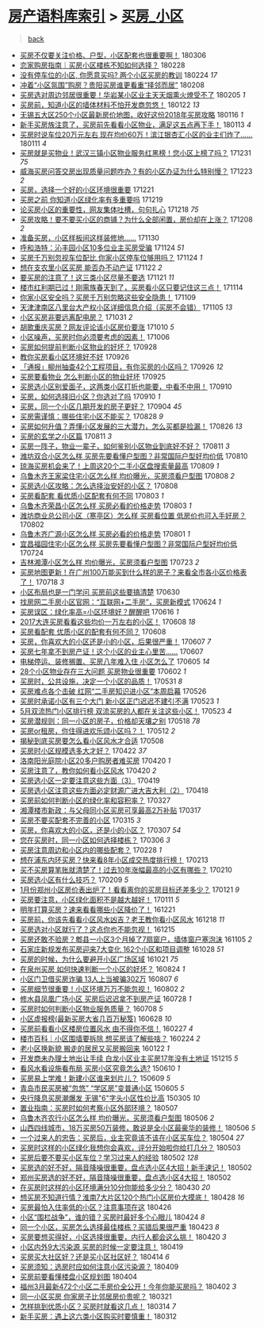 [房产语料库索引](../../README.md)  > [买房_小区](买房_小区.md)
====
> [back](../README.md)

- [买房不仅要关注价格、户型，小区配套也很重要啊！](http://jkwz.applinzi.com/ittc/7077358955078878218.html#%E4%B9%B0%E6%88%BF%E4%B8%8D%E4%BB%85%E8%A6%81%E5%85%B3%E6%B3%A8%E4%BB%B7%E6%A0%BC%E3%80%81%E6%88%B7%E5%9E%8B%EF%BC%8C%E5%B0%8F%E5%8C%BA%E9%85%8D%E5%A5%97%E4%B9%9F%E5%BE%88%E9%87%8D%E8%A6%81%E5%95%8A%EF%BC%81) 180306  
- [恋家购房指南｜买房小区楼栋不知如何选择？](http://jkwz.applinzi.com/ittc/7075187347211944966.html#%E6%81%8B%E5%AE%B6%E8%B4%AD%E6%88%BF%E6%8C%87%E5%8D%97%EF%BD%9C%E4%B9%B0%E6%88%BF%E5%B0%8F%E5%8C%BA%E6%A5%BC%E6%A0%8B%E4%B8%8D%E7%9F%A5%E5%A6%82%E4%BD%95%E9%80%89%E6%8B%A9%EF%BC%9F) 180228  
- [没有停车位的小区, 你愿意买吗? 两个小区买房的教训](http://jkwz.applinzi.com/ittc/7073230754471740432.html#%E6%B2%A1%E6%9C%89%E5%81%9C%E8%BD%A6%E4%BD%8D%E7%9A%84%E5%B0%8F%E5%8C%BA%2C+%E4%BD%A0%E6%84%BF%E6%84%8F%E4%B9%B0%E5%90%97%3F+%E4%B8%A4%E4%B8%AA%E5%B0%8F%E5%8C%BA%E4%B9%B0%E6%88%BF%E7%9A%84%E6%95%99%E8%AE%AD) 180224 *17* 
- [冲着“小区氛围”购房？贵阳买房谁更看重“择邻而居”](http://jkwz.applinzi.com/ittc/7067797915764786192.html#%E5%86%B2%E7%9D%80%E2%80%9C%E5%B0%8F%E5%8C%BA%E6%B0%9B%E5%9B%B4%E2%80%9D%E8%B4%AD%E6%88%BF%EF%BC%9F%E8%B4%B5%E9%98%B3%E4%B9%B0%E6%88%BF%E8%B0%81%E6%9B%B4%E7%9C%8B%E9%87%8D%E2%80%9C%E6%8B%A9%E9%82%BB%E8%80%8C%E5%B1%85%E2%80%9D) 180208  
- [买房选对周边邻居很重要！华岩某小区业主天天烟熏火燎受不了](http://jkwz.applinzi.com/ittc/7066532900420191239.html#%E4%B9%B0%E6%88%BF%E9%80%89%E5%AF%B9%E5%91%A8%E8%BE%B9%E9%82%BB%E5%B1%85%E5%BE%88%E9%87%8D%E8%A6%81%EF%BC%81%E5%8D%8E%E5%B2%A9%E6%9F%90%E5%B0%8F%E5%8C%BA%E4%B8%9A%E4%B8%BB%E5%A4%A9%E5%A4%A9%E7%83%9F%E7%86%8F%E7%81%AB%E7%87%8E%E5%8F%97%E4%B8%8D%E4%BA%86) 180205 *1* 
- [买房前，知道小区的墙体材料不怕开发商忽悠！](http://jkwz.applinzi.com/ittc/7061360609222722577.html#%E4%B9%B0%E6%88%BF%E5%89%8D%EF%BC%8C%E7%9F%A5%E9%81%93%E5%B0%8F%E5%8C%BA%E7%9A%84%E5%A2%99%E4%BD%93%E6%9D%90%E6%96%99%E4%B8%8D%E6%80%95%E5%BC%80%E5%8F%91%E5%95%86%E5%BF%BD%E6%82%A0%EF%BC%81) 180122 *13* 
- [无锡五大区250个小区最新房价地图，收好这份2018年买房攻略](http://jkwz.applinzi.com/ittc/7058981445496734730.html#%E6%97%A0%E9%94%A1%E4%BA%94%E5%A4%A7%E5%8C%BA250%E4%B8%AA%E5%B0%8F%E5%8C%BA%E6%9C%80%E6%96%B0%E6%88%BF%E4%BB%B7%E5%9C%B0%E5%9B%BE%EF%BC%8C%E6%94%B6%E5%A5%BD%E8%BF%99%E4%BB%BD2018%E5%B9%B4%E4%B9%B0%E6%88%BF%E6%94%BB%E7%95%A5) 180116 *1* 
- [新手买房族注意了，买房前先看看小区物业，满足这五点再下手！](http://jkwz.applinzi.com/ittc/7058180044390663178.html#%E6%96%B0%E6%89%8B%E4%B9%B0%E6%88%BF%E6%97%8F%E6%B3%A8%E6%84%8F%E4%BA%86%EF%BC%8C%E4%B9%B0%E6%88%BF%E5%89%8D%E5%85%88%E7%9C%8B%E7%9C%8B%E5%B0%8F%E5%8C%BA%E7%89%A9%E4%B8%9A%EF%BC%8C%E6%BB%A1%E8%B6%B3%E8%BF%99%E4%BA%94%E7%82%B9%E5%86%8D%E4%B8%8B%E6%89%8B%EF%BC%81) 180113 *4* 
- [买房时说车位20万元左右 现在均价60万！滨江银杏汇小区的业主们炸了……](http://jkwz.applinzi.com/ittc/7057324001922122768.html#%E4%B9%B0%E6%88%BF%E6%97%B6%E8%AF%B4%E8%BD%A6%E4%BD%8D20%E4%B8%87%E5%85%83%E5%B7%A6%E5%8F%B3+%E7%8E%B0%E5%9C%A8%E5%9D%87%E4%BB%B760%E4%B8%87%EF%BC%81%E6%BB%A8%E6%B1%9F%E9%93%B6%E6%9D%8F%E6%B1%87%E5%B0%8F%E5%8C%BA%E7%9A%84%E4%B8%9A%E4%B8%BB%E4%BB%AC%E7%82%B8%E4%BA%86%E2%80%A6%E2%80%A6) 180111 *4* 
- [买房就是买物业！武汉三镇小区物业服务红黑榜！您小区上榜了吗？](http://jkwz.applinzi.com/ittc/7053263380096222215.html#%E4%B9%B0%E6%88%BF%E5%B0%B1%E6%98%AF%E4%B9%B0%E7%89%A9%E4%B8%9A%EF%BC%81%E6%AD%A6%E6%B1%89%E4%B8%89%E9%95%87%E5%B0%8F%E5%8C%BA%E7%89%A9%E4%B8%9A%E6%9C%8D%E5%8A%A1%E7%BA%A2%E9%BB%91%E6%A6%9C%EF%BC%81%E6%82%A8%E5%B0%8F%E5%8C%BA%E4%B8%8A%E6%A6%9C%E4%BA%86%E5%90%97%EF%BC%9F) 171231 *75* 
- [威海买房问答交房出现质量问题咋办？有的小区办证为什么特别慢？](http://jkwz.applinzi.com/ittc/7050228049491002384.html#%E5%A8%81%E6%B5%B7%E4%B9%B0%E6%88%BF%E9%97%AE%E7%AD%94%E4%BA%A4%E6%88%BF%E5%87%BA%E7%8E%B0%E8%B4%A8%E9%87%8F%E9%97%AE%E9%A2%98%E5%92%8B%E5%8A%9E%EF%BC%9F%E6%9C%89%E7%9A%84%E5%B0%8F%E5%8C%BA%E5%8A%9E%E8%AF%81%E4%B8%BA%E4%BB%80%E4%B9%88%E7%89%B9%E5%88%AB%E6%85%A2%EF%BC%9F) 171223 *2* 
- [买房，选择一个好的小区环境很重要](http://jkwz.applinzi.com/ittc/7049674704565044240.html#%E4%B9%B0%E6%88%BF%EF%BC%8C%E9%80%89%E6%8B%A9%E4%B8%80%E4%B8%AA%E5%A5%BD%E7%9A%84%E5%B0%8F%E5%8C%BA%E7%8E%AF%E5%A2%83%E5%BE%88%E9%87%8D%E8%A6%81) 171221  
- [买房之前 你知道小区绿化率有多重要吗](http://jkwz.applinzi.com/ittc/7048715988818723856.html#%E4%B9%B0%E6%88%BF%E4%B9%8B%E5%89%8D+%E4%BD%A0%E7%9F%A5%E9%81%93%E5%B0%8F%E5%8C%BA%E7%BB%BF%E5%8C%96%E7%8E%87%E6%9C%89%E5%A4%9A%E9%87%8D%E8%A6%81%E5%90%97) 171219  
- [论买房小区的重要性，网友集体吐槽，句句扎心](http://jkwz.applinzi.com/ittc/7048370813923755024.html#%E8%AE%BA%E4%B9%B0%E6%88%BF%E5%B0%8F%E5%8C%BA%E7%9A%84%E9%87%8D%E8%A6%81%E6%80%A7%EF%BC%8C%E7%BD%91%E5%8F%8B%E9%9B%86%E4%BD%93%E5%90%90%E6%A7%BD%EF%BC%8C%E5%8F%A5%E5%8F%A5%E6%89%8E%E5%BF%83) 171218 *75* 
- [买房攻略！要不要买小区的商铺？为什么全部闲置，房价却在上涨？](http://jkwz.applinzi.com/ittc/7044665519301461009.html#%E4%B9%B0%E6%88%BF%E6%94%BB%E7%95%A5%EF%BC%81%E8%A6%81%E4%B8%8D%E8%A6%81%E4%B9%B0%E5%B0%8F%E5%8C%BA%E7%9A%84%E5%95%86%E9%93%BA%EF%BC%9F%E4%B8%BA%E4%BB%80%E4%B9%88%E5%85%A8%E9%83%A8%E9%97%B2%E7%BD%AE%EF%BC%8C%E6%88%BF%E4%BB%B7%E5%8D%B4%E5%9C%A8%E4%B8%8A%E6%B6%A8%EF%BC%9F) 171208 *2* 
- [准备买房，小区样板间这样装修地……](http://jkwz.applinzi.com/ittc/7041656450173109264.html#%E5%87%86%E5%A4%87%E4%B9%B0%E6%88%BF%EF%BC%8C%E5%B0%8F%E5%8C%BA%E6%A0%B7%E6%9D%BF%E9%97%B4%E8%BF%99%E6%A0%B7%E8%A3%85%E4%BF%AE%E5%9C%B0%E2%80%A6%E2%80%A6) 171130  
- [呼和浩特：沁丰园小区10多位业主买房受骗](http://jkwz.applinzi.com/ittc/7039448221951198225.html#%E5%91%BC%E5%92%8C%E6%B5%A9%E7%89%B9%EF%BC%9A%E6%B2%81%E4%B8%B0%E5%9B%AD%E5%B0%8F%E5%8C%BA10%E5%A4%9A%E4%BD%8D%E4%B8%9A%E4%B8%BB%E4%B9%B0%E6%88%BF%E5%8F%97%E9%AA%97) 171124 *51* 
- [买房千万别忽视车位配比 你家小区停车位够用吗？](http://jkwz.applinzi.com/ittc/7039432881858937872.html#%E4%B9%B0%E6%88%BF%E5%8D%83%E4%B8%87%E5%88%AB%E5%BF%BD%E8%A7%86%E8%BD%A6%E4%BD%8D%E9%85%8D%E6%AF%94+%E4%BD%A0%E5%AE%B6%E5%B0%8F%E5%8C%BA%E5%81%9C%E8%BD%A6%E4%BD%8D%E5%A4%9F%E7%94%A8%E5%90%97%EF%BC%9F) 171124 *1* 
- [想在支农里小区买房 能否办不动产证](http://jkwz.applinzi.com/ittc/7038694446286242832.html#%E6%83%B3%E5%9C%A8%E6%94%AF%E5%86%9C%E9%87%8C%E5%B0%8F%E5%8C%BA%E4%B9%B0%E6%88%BF+%E8%83%BD%E5%90%A6%E5%8A%9E%E4%B8%8D%E5%8A%A8%E4%BA%A7%E8%AF%81) 171122 *2* 
- [要买房的注意了！这三类小区尽量不要选](http://jkwz.applinzi.com/ittc/7038402941302604817.html#%E8%A6%81%E4%B9%B0%E6%88%BF%E7%9A%84%E6%B3%A8%E6%84%8F%E4%BA%86%EF%BC%81%E8%BF%99%E4%B8%89%E7%B1%BB%E5%B0%8F%E5%8C%BA%E5%B0%BD%E9%87%8F%E4%B8%8D%E8%A6%81%E9%80%89) 171121 *11* 
- [楼市红利期已过！刚需族春天到了，买房看小区只要记住这三点！](http://jkwz.applinzi.com/ittc/7035944628132512785.html#%E6%A5%BC%E5%B8%82%E7%BA%A2%E5%88%A9%E6%9C%9F%E5%B7%B2%E8%BF%87%EF%BC%81%E5%88%9A%E9%9C%80%E6%97%8F%E6%98%A5%E5%A4%A9%E5%88%B0%E4%BA%86%EF%BC%8C%E4%B9%B0%E6%88%BF%E7%9C%8B%E5%B0%8F%E5%8C%BA%E5%8F%AA%E8%A6%81%E8%AE%B0%E4%BD%8F%E8%BF%99%E4%B8%89%E7%82%B9%EF%BC%81) 171114  
- [你家小区安全吗？买房千万别忽略这些安全隐患！](http://jkwz.applinzi.com/ittc/7034013989158257681.html#%E4%BD%A0%E5%AE%B6%E5%B0%8F%E5%8C%BA%E5%AE%89%E5%85%A8%E5%90%97%EF%BC%9F%E4%B9%B0%E6%88%BF%E5%8D%83%E4%B8%87%E5%88%AB%E5%BF%BD%E7%95%A5%E8%BF%99%E4%BA%9B%E5%AE%89%E5%85%A8%E9%9A%90%E6%82%A3%EF%BC%81) 171109  
- [天津津南区八里台大产权小区详细信息介绍（买房不会错）](http://jkwz.applinzi.com/ittc/7032430469377950736.html#%E5%A4%A9%E6%B4%A5%E6%B4%A5%E5%8D%97%E5%8C%BA%E5%85%AB%E9%87%8C%E5%8F%B0%E5%A4%A7%E4%BA%A7%E6%9D%83%E5%B0%8F%E5%8C%BA%E8%AF%A6%E7%BB%86%E4%BF%A1%E6%81%AF%E4%BB%8B%E7%BB%8D%EF%BC%88%E4%B9%B0%E6%88%BF%E4%B8%8D%E4%BC%9A%E9%94%99%EF%BC%89) 171105 *13* 
- [小区买房非要远离配电房？](http://jkwz.applinzi.com/ittc/7030702209392706576.html#%E5%B0%8F%E5%8C%BA%E4%B9%B0%E6%88%BF%E9%9D%9E%E8%A6%81%E8%BF%9C%E7%A6%BB%E9%85%8D%E7%94%B5%E6%88%BF%EF%BC%9F) 171031 *2* 
- [胡歌重庆买房？网友评论该小区房价要涨](http://jkwz.applinzi.com/ittc/7022618076938503185.html#%E8%83%A1%E6%AD%8C%E9%87%8D%E5%BA%86%E4%B9%B0%E6%88%BF%EF%BC%9F%E7%BD%91%E5%8F%8B%E8%AF%84%E8%AE%BA%E8%AF%A5%E5%B0%8F%E5%8C%BA%E6%88%BF%E4%BB%B7%E8%A6%81%E6%B6%A8) 171010 *5* 
- [小区噪声，买房时你必须要考虑的因素！](http://jkwz.applinzi.com/ittc/7021423272724530193.html#%E5%B0%8F%E5%8C%BA%E5%99%AA%E5%A3%B0%EF%BC%8C%E4%B9%B0%E6%88%BF%E6%97%B6%E4%BD%A0%E5%BF%85%E9%A1%BB%E8%A6%81%E8%80%83%E8%99%91%E7%9A%84%E5%9B%A0%E7%B4%A0%EF%BC%81) 171006  
- [买房如何提前判断小区物业的好坏？](http://jkwz.applinzi.com/ittc/7018408144798221328.html#%E4%B9%B0%E6%88%BF%E5%A6%82%E4%BD%95%E6%8F%90%E5%89%8D%E5%88%A4%E6%96%AD%E5%B0%8F%E5%8C%BA%E7%89%A9%E4%B8%9A%E7%9A%84%E5%A5%BD%E5%9D%8F%EF%BC%9F) 170928  
- [教你买房看小区环境好不好](http://jkwz.applinzi.com/ittc/7017682145974420496.html#%E6%95%99%E4%BD%A0%E4%B9%B0%E6%88%BF%E7%9C%8B%E5%B0%8F%E5%8C%BA%E7%8E%AF%E5%A2%83%E5%A5%BD%E4%B8%8D%E5%A5%BD) 170926  
- [「通报」柳州抽查42个工程项目，有你买房的小区吗？](http://jkwz.applinzi.com/ittc/7017657738149233681.html#%E3%80%8C%E9%80%9A%E6%8A%A5%E3%80%8D%E6%9F%B3%E5%B7%9E%E6%8A%BD%E6%9F%A542%E4%B8%AA%E5%B7%A5%E7%A8%8B%E9%A1%B9%E7%9B%AE%EF%BC%8C%E6%9C%89%E4%BD%A0%E4%B9%B0%E6%88%BF%E7%9A%84%E5%B0%8F%E5%8C%BA%E5%90%97%EF%BC%9F) 170926 *12* 
- [买房要看物业 怎么判断小区的物业好坏](http://jkwz.applinzi.com/ittc/7017304296981529616.html#%E4%B9%B0%E6%88%BF%E8%A6%81%E7%9C%8B%E7%89%A9%E4%B8%9A+%E6%80%8E%E4%B9%88%E5%88%A4%E6%96%AD%E5%B0%8F%E5%8C%BA%E7%9A%84%E7%89%A9%E4%B8%9A%E5%A5%BD%E5%9D%8F) 170925  
- [买房选小区别爱面子，这两类小区打折也能要，中看不中用！](http://jkwz.applinzi.com/ittc/7011804653011076113.html#%E4%B9%B0%E6%88%BF%E9%80%89%E5%B0%8F%E5%8C%BA%E5%88%AB%E7%88%B1%E9%9D%A2%E5%AD%90%EF%BC%8C%E8%BF%99%E4%B8%A4%E7%B1%BB%E5%B0%8F%E5%8C%BA%E6%89%93%E6%8A%98%E4%B9%9F%E8%83%BD%E8%A6%81%EF%BC%8C%E4%B8%AD%E7%9C%8B%E4%B8%8D%E4%B8%AD%E7%94%A8%EF%BC%81) 170910  
- [买房，如何选择旧小区？你选对了吗](http://jkwz.applinzi.com/ittc/7011768865066058769.html#%E4%B9%B0%E6%88%BF%EF%BC%8C%E5%A6%82%E4%BD%95%E9%80%89%E6%8B%A9%E6%97%A7%E5%B0%8F%E5%8C%BA%EF%BC%9F%E4%BD%A0%E9%80%89%E5%AF%B9%E4%BA%86%E5%90%97) 170910 *1* 
- [买房，同一个小区几期开发的房子更好？](http://jkwz.applinzi.com/ittc/7009339826070094865.html#%E4%B9%B0%E6%88%BF%EF%BC%8C%E5%90%8C%E4%B8%80%E4%B8%AA%E5%B0%8F%E5%8C%BA%E5%87%A0%E6%9C%9F%E5%BC%80%E5%8F%91%E7%9A%84%E6%88%BF%E5%AD%90%E6%9B%B4%E5%A5%BD%EF%BC%9F) 170904 *45* 
- [买房需谨慎：哪些住宅小区不能买？](http://jkwz.applinzi.com/ittc/7006812542398366736.html#%E4%B9%B0%E6%88%BF%E9%9C%80%E8%B0%A8%E6%85%8E%EF%BC%9A%E5%93%AA%E4%BA%9B%E4%BD%8F%E5%AE%85%E5%B0%8F%E5%8C%BA%E4%B8%8D%E8%83%BD%E4%B9%B0%EF%BC%9F) 170828 *9* 
- [买房如何升值？弄懂小区发展的三大潜力，怎么买都是捡漏！](http://jkwz.applinzi.com/ittc/7006200883480888337.html#%E4%B9%B0%E6%88%BF%E5%A6%82%E4%BD%95%E5%8D%87%E5%80%BC%EF%BC%9F%E5%BC%84%E6%87%82%E5%B0%8F%E5%8C%BA%E5%8F%91%E5%B1%95%E7%9A%84%E4%B8%89%E5%A4%A7%E6%BD%9C%E5%8A%9B%EF%BC%8C%E6%80%8E%E4%B9%88%E4%B9%B0%E9%83%BD%E6%98%AF%E6%8D%A1%E6%BC%8F%EF%BC%81) 170826 *13* 
- [买房的玄学之小区篇](http://jkwz.applinzi.com/ittc/7000599285262189585.html#%E4%B9%B0%E6%88%BF%E7%9A%84%E7%8E%84%E5%AD%A6%E4%B9%8B%E5%B0%8F%E5%8C%BA%E7%AF%87) 170811 *3* 
- [买房一阵子，物业一辈子，如何鉴别小区物业到底好不好？](http://jkwz.applinzi.com/ittc/7000541092003709969.html#%E4%B9%B0%E6%88%BF%E4%B8%80%E9%98%B5%E5%AD%90%EF%BC%8C%E7%89%A9%E4%B8%9A%E4%B8%80%E8%BE%88%E5%AD%90%EF%BC%8C%E5%A6%82%E4%BD%95%E9%89%B4%E5%88%AB%E5%B0%8F%E5%8C%BA%E7%89%A9%E4%B8%9A%E5%88%B0%E5%BA%95%E5%A5%BD%E4%B8%8D%E5%A5%BD%EF%BC%9F) 170811 *3* 
- [潍坊双合小区怎么样 买房先要看懂户型图？非常国际户型好均价低](http://jkwz.applinzi.com/ittc/7000161602870182929.html#%E6%BD%8D%E5%9D%8A%E5%8F%8C%E5%90%88%E5%B0%8F%E5%8C%BA%E6%80%8E%E4%B9%88%E6%A0%B7+%E4%B9%B0%E6%88%BF%E5%85%88%E8%A6%81%E7%9C%8B%E6%87%82%E6%88%B7%E5%9E%8B%E5%9B%BE%EF%BC%9F%E9%9D%9E%E5%B8%B8%E5%9B%BD%E9%99%85%E6%88%B7%E5%9E%8B%E5%A5%BD%E5%9D%87%E4%BB%B7%E4%BD%8E) 170810  
- [琼海买房机会来了！上周这20个二手小区盘搜索量最高](http://jkwz.applinzi.com/ittc/6999807657572303888.html#%E7%90%BC%E6%B5%B7%E4%B9%B0%E6%88%BF%E6%9C%BA%E4%BC%9A%E6%9D%A5%E4%BA%86%EF%BC%81%E4%B8%8A%E5%91%A8%E8%BF%9920%E4%B8%AA%E4%BA%8C%E6%89%8B%E5%B0%8F%E5%8C%BA%E7%9B%98%E6%90%9C%E7%B4%A2%E9%87%8F%E6%9C%80%E9%AB%98) 170809 *1* 
- [乌鲁木齐王家梁住宅小区怎么样 均价曝光，买房须看户型图](http://jkwz.applinzi.com/ittc/6999383183802762257.html#%E4%B9%8C%E9%B2%81%E6%9C%A8%E9%BD%90%E7%8E%8B%E5%AE%B6%E6%A2%81%E4%BD%8F%E5%AE%85%E5%B0%8F%E5%8C%BA%E6%80%8E%E4%B9%88%E6%A0%B7+%E5%9D%87%E4%BB%B7%E6%9B%9D%E5%85%89%EF%BC%8C%E4%B9%B0%E6%88%BF%E9%A1%BB%E7%9C%8B%E6%88%B7%E5%9E%8B%E5%9B%BE) 170808 *2* 
- [买房选小区攻略：怎么选择治安好的小区？](http://jkwz.applinzi.com/ittc/6999371524812047377.html#%E4%B9%B0%E6%88%BF%E9%80%89%E5%B0%8F%E5%8C%BA%E6%94%BB%E7%95%A5%EF%BC%9A%E6%80%8E%E4%B9%88%E9%80%89%E6%8B%A9%E6%B2%BB%E5%AE%89%E5%A5%BD%E7%9A%84%E5%B0%8F%E5%8C%BA%EF%BC%9F) 170808  
- [买房看配套 看优质小区配套有何不同](http://jkwz.applinzi.com/ittc/6997605500114699281.html#%E4%B9%B0%E6%88%BF%E7%9C%8B%E9%85%8D%E5%A5%97+%E7%9C%8B%E4%BC%98%E8%B4%A8%E5%B0%8F%E5%8C%BA%E9%85%8D%E5%A5%97%E6%9C%89%E4%BD%95%E4%B8%8D%E5%90%8C) 170803 *1* 
- [乌鲁木齐荣昌小区怎么样 买房必看的价格走势](http://jkwz.applinzi.com/ittc/6997579247483618320.html#%E4%B9%8C%E9%B2%81%E6%9C%A8%E9%BD%90%E8%8D%A3%E6%98%8C%E5%B0%8F%E5%8C%BA%E6%80%8E%E4%B9%88%E6%A0%B7+%E4%B9%B0%E6%88%BF%E5%BF%85%E7%9C%8B%E7%9A%84%E4%BB%B7%E6%A0%BC%E8%B5%B0%E5%8A%BF) 170803 *1* 
- [潍坊商业总公司小区（寒亭区）怎么样 买房看位置 低房价也可入手好房？](http://jkwz.applinzi.com/ittc/6997130748694627345.html#%E6%BD%8D%E5%9D%8A%E5%95%86%E4%B8%9A%E6%80%BB%E5%85%AC%E5%8F%B8%E5%B0%8F%E5%8C%BA%EF%BC%88%E5%AF%92%E4%BA%AD%E5%8C%BA%EF%BC%89%E6%80%8E%E4%B9%88%E6%A0%B7+%E4%B9%B0%E6%88%BF%E7%9C%8B%E4%BD%8D%E7%BD%AE+%E4%BD%8E%E6%88%BF%E4%BB%B7%E4%B9%9F%E5%8F%AF%E5%85%A5%E6%89%8B%E5%A5%BD%E6%88%BF%EF%BC%9F) 170802  
- [乌鲁木齐广源小区怎么样 买房必看的价格走势](http://jkwz.applinzi.com/ittc/6996767674305348624.html#%E4%B9%8C%E9%B2%81%E6%9C%A8%E9%BD%90%E5%B9%BF%E6%BA%90%E5%B0%8F%E5%8C%BA%E6%80%8E%E4%B9%88%E6%A0%B7+%E4%B9%B0%E6%88%BF%E5%BF%85%E7%9C%8B%E7%9A%84%E4%BB%B7%E6%A0%BC%E8%B5%B0%E5%8A%BF) 170801 *1* 
- [宜昌福园住宅小区怎么样 买房先要看懂户型图？非常国际户型好均价低](http://jkwz.applinzi.com/ittc/6993823482088260624.html#%E5%AE%9C%E6%98%8C%E7%A6%8F%E5%9B%AD%E4%BD%8F%E5%AE%85%E5%B0%8F%E5%8C%BA%E6%80%8E%E4%B9%88%E6%A0%B7+%E4%B9%B0%E6%88%BF%E5%85%88%E8%A6%81%E7%9C%8B%E6%87%82%E6%88%B7%E5%9E%8B%E5%9B%BE%EF%BC%9F%E9%9D%9E%E5%B8%B8%E5%9B%BD%E9%99%85%E6%88%B7%E5%9E%8B%E5%A5%BD%E5%9D%87%E4%BB%B7%E4%BD%8E) 170724  
- [吉林湘潭小区怎么样 均价曝光，买房须看户型图](http://jkwz.applinzi.com/ittc/6993511496985084945.html#%E5%90%89%E6%9E%97%E6%B9%98%E6%BD%AD%E5%B0%8F%E5%8C%BA%E6%80%8E%E4%B9%88%E6%A0%B7+%E5%9D%87%E4%BB%B7%E6%9B%9D%E5%85%89%EF%BC%8C%E4%B9%B0%E6%88%BF%E9%A1%BB%E7%9C%8B%E6%88%B7%E5%9E%8B%E5%9B%BE) 170723 *2* 
- [买房地图更新！在广州100万能买到什么样的房子？来看全市各小区价格表了！](http://jkwz.applinzi.com/ittc/6991570502219727888.html#%E4%B9%B0%E6%88%BF%E5%9C%B0%E5%9B%BE%E6%9B%B4%E6%96%B0%EF%BC%81%E5%9C%A8%E5%B9%BF%E5%B7%9E100%E4%B8%87%E8%83%BD%E4%B9%B0%E5%88%B0%E4%BB%80%E4%B9%88%E6%A0%B7%E7%9A%84%E6%88%BF%E5%AD%90%EF%BC%9F%E6%9D%A5%E7%9C%8B%E5%85%A8%E5%B8%82%E5%90%84%E5%B0%8F%E5%8C%BA%E4%BB%B7%E6%A0%BC%E8%A1%A8%E4%BA%86%EF%BC%81) 170718 *3* 
- [小区布局也是一门学问 买房前这些要搞清楚](http://jkwz.applinzi.com/ittc/6984967780355802116.html#%E5%B0%8F%E5%8C%BA%E5%B8%83%E5%B1%80%E4%B9%9F%E6%98%AF%E4%B8%80%E9%97%A8%E5%AD%A6%E9%97%AE+%E4%B9%B0%E6%88%BF%E5%89%8D%E8%BF%99%E4%BA%9B%E8%A6%81%E6%90%9E%E6%B8%85%E6%A5%9A) 170630  
- [找房网二手房小区官网：“互联网+二手房”，买房新模式](http://jkwz.applinzi.com/ittc/6982799528108229636.html#%E6%89%BE%E6%88%BF%E7%BD%91%E4%BA%8C%E6%89%8B%E6%88%BF%E5%B0%8F%E5%8C%BA%E5%AE%98%E7%BD%91%EF%BC%9A%E2%80%9C%E4%BA%92%E8%81%94%E7%BD%91%2B%E4%BA%8C%E6%89%8B%E6%88%BF%E2%80%9D%EF%BC%8C%E4%B9%B0%E6%88%BF%E6%96%B0%E6%A8%A1%E5%BC%8F) 170624 *1* 
- [买房误区：绿化率高=小区环境好？醒醒吧](http://jkwz.applinzi.com/ittc/6979787189087896580.html#%E4%B9%B0%E6%88%BF%E8%AF%AF%E5%8C%BA%EF%BC%9A%E7%BB%BF%E5%8C%96%E7%8E%87%E9%AB%98%3D%E5%B0%8F%E5%8C%BA%E7%8E%AF%E5%A2%83%E5%A5%BD%EF%BC%9F%E9%86%92%E9%86%92%E5%90%A7) 170616 *1* 
- [2017大连买房看看这些均价一万左右的小区！](http://jkwz.applinzi.com/ittc/6976733509707105284.html#2017%E5%A4%A7%E8%BF%9E%E4%B9%B0%E6%88%BF%E7%9C%8B%E7%9C%8B%E8%BF%99%E4%BA%9B%E5%9D%87%E4%BB%B7%E4%B8%80%E4%B8%87%E5%B7%A6%E5%8F%B3%E7%9A%84%E5%B0%8F%E5%8C%BA%EF%BC%81) 170608 *18* 
- [买房看配套 优质小区的配套有何不同？](http://jkwz.applinzi.com/ittc/6976717175514465285.html#%E4%B9%B0%E6%88%BF%E7%9C%8B%E9%85%8D%E5%A5%97+%E4%BC%98%E8%B4%A8%E5%B0%8F%E5%8C%BA%E7%9A%84%E9%85%8D%E5%A5%97%E6%9C%89%E4%BD%95%E4%B8%8D%E5%90%8C%EF%BC%9F) 170608  
- [买房，你喜欢大的小区还是小的小区，后果很严重！](http://jkwz.applinzi.com/ittc/6976527610438747140.html#%E4%B9%B0%E6%88%BF%EF%BC%8C%E4%BD%A0%E5%96%9C%E6%AC%A2%E5%A4%A7%E7%9A%84%E5%B0%8F%E5%8C%BA%E8%BF%98%E6%98%AF%E5%B0%8F%E7%9A%84%E5%B0%8F%E5%8C%BA%EF%BC%8C%E5%90%8E%E6%9E%9C%E5%BE%88%E4%B8%A5%E9%87%8D%EF%BC%81) 170607 *7* 
- [买房七年拿不到房产证！这个小区的业主心里苦……](http://jkwz.applinzi.com/ittc/6976519206861276164.html#%E4%B9%B0%E6%88%BF%E4%B8%83%E5%B9%B4%E6%8B%BF%E4%B8%8D%E5%88%B0%E6%88%BF%E4%BA%A7%E8%AF%81%EF%BC%81%E8%BF%99%E4%B8%AA%E5%B0%8F%E5%8C%BA%E7%9A%84%E4%B8%9A%E4%B8%BB%E5%BF%83%E9%87%8C%E8%8B%A6%E2%80%A6%E2%80%A6) 170607  
- [电梯停运、装修搁置、买房八年难入住 小区怎么了](http://jkwz.applinzi.com/ittc/6975636578373207044.html#%E7%94%B5%E6%A2%AF%E5%81%9C%E8%BF%90%E3%80%81%E8%A3%85%E4%BF%AE%E6%90%81%E7%BD%AE%E3%80%81%E4%B9%B0%E6%88%BF%E5%85%AB%E5%B9%B4%E9%9A%BE%E5%85%A5%E4%BD%8F+%E5%B0%8F%E5%8C%BA%E6%80%8E%E4%B9%88%E4%BA%86) 170605 *14* 
- [28个小区物业存在三大问题 买房物业很重要](http://jkwz.applinzi.com/ittc/6974630018570257413.html#28%E4%B8%AA%E5%B0%8F%E5%8C%BA%E7%89%A9%E4%B8%9A%E5%AD%98%E5%9C%A8%E4%B8%89%E5%A4%A7%E9%97%AE%E9%A2%98+%E4%B9%B0%E6%88%BF%E7%89%A9%E4%B8%9A%E5%BE%88%E9%87%8D%E8%A6%81) 170602 *1* 
- [买房时，公共设施，决定一个小区的品质！](http://jkwz.applinzi.com/ittc/6973933765108696068.html#%E4%B9%B0%E6%88%BF%E6%97%B6%EF%BC%8C%E5%85%AC%E5%85%B1%E8%AE%BE%E6%96%BD%EF%BC%8C%E5%86%B3%E5%AE%9A%E4%B8%80%E4%B8%AA%E5%B0%8F%E5%8C%BA%E7%9A%84%E5%93%81%E8%B4%A8%EF%BC%81) 170531 *8* 
- [买房难点各个击破 红网“二手房知识进小区”本周启幕](http://jkwz.applinzi.com/ittc/6971969884975006725.html#%E4%B9%B0%E6%88%BF%E9%9A%BE%E7%82%B9%E5%90%84%E4%B8%AA%E5%87%BB%E7%A0%B4+%E7%BA%A2%E7%BD%91%E2%80%9C%E4%BA%8C%E6%89%8B%E6%88%BF%E7%9F%A5%E8%AF%86%E8%BF%9B%E5%B0%8F%E5%8C%BA%E2%80%9D%E6%9C%AC%E5%91%A8%E5%90%AF%E5%B9%95) 170526  
- [买房时承诺小区有三个大门 新小区正门迟迟不建引不满](http://jkwz.applinzi.com/ittc/6970800244995392516.html#%E4%B9%B0%E6%88%BF%E6%97%B6%E6%89%BF%E8%AF%BA%E5%B0%8F%E5%8C%BA%E6%9C%89%E4%B8%89%E4%B8%AA%E5%A4%A7%E9%97%A8+%E6%96%B0%E5%B0%8F%E5%8C%BA%E6%AD%A3%E9%97%A8%E8%BF%9F%E8%BF%9F%E4%B8%8D%E5%BB%BA%E5%BC%95%E4%B8%8D%E6%BB%A1) 170523 *1* 
- [5月双流热门小区排行榜 双流买房的人都在关注这些小区！](http://jkwz.applinzi.com/ittc/6970796029677929476.html#5%E6%9C%88%E5%8F%8C%E6%B5%81%E7%83%AD%E9%97%A8%E5%B0%8F%E5%8C%BA%E6%8E%92%E8%A1%8C%E6%A6%9C+%E5%8F%8C%E6%B5%81%E4%B9%B0%E6%88%BF%E7%9A%84%E4%BA%BA%E9%83%BD%E5%9C%A8%E5%85%B3%E6%B3%A8%E8%BF%99%E4%BA%9B%E5%B0%8F%E5%8C%BA%EF%BC%81) 170523 *4* 
- [买房潜规则：同一小区的房子，价格却天壤之别](http://jkwz.applinzi.com/ittc/6968953385171551236.html#%E4%B9%B0%E6%88%BF%E6%BD%9C%E8%A7%84%E5%88%99%EF%BC%9A%E5%90%8C%E4%B8%80%E5%B0%8F%E5%8C%BA%E7%9A%84%E6%88%BF%E5%AD%90%EF%BC%8C%E4%BB%B7%E6%A0%BC%E5%8D%B4%E5%A4%A9%E5%A3%A4%E4%B9%8B%E5%88%AB) 170518 *78* 
- [买房or租房，你住得进欢乐颂小区吗？！](http://jkwz.applinzi.com/ittc/6966847610047431685.html#%E4%B9%B0%E6%88%BFor%E7%A7%9F%E6%88%BF%EF%BC%8C%E4%BD%A0%E4%BD%8F%E5%BE%97%E8%BF%9B%E6%AC%A2%E4%B9%90%E9%A2%82%E5%B0%8F%E5%8C%BA%E5%90%97%EF%BC%9F%EF%BC%81) 170512 *2* 
- [揭秘到底买房要怎么看小区风水才合适](http://jkwz.applinzi.com/ittc/6965279549456647172.html#%E6%8F%AD%E7%A7%98%E5%88%B0%E5%BA%95%E4%B9%B0%E6%88%BF%E8%A6%81%E6%80%8E%E4%B9%88%E7%9C%8B%E5%B0%8F%E5%8C%BA%E9%A3%8E%E6%B0%B4%E6%89%8D%E5%90%88%E9%80%82) 170508  
- [买房时小区规模选多大才好？](http://jkwz.applinzi.com/ittc/6959466664625177605.html#%E4%B9%B0%E6%88%BF%E6%97%B6%E5%B0%8F%E5%8C%BA%E8%A7%84%E6%A8%A1%E9%80%89%E5%A4%9A%E5%A4%A7%E6%89%8D%E5%A5%BD%EF%BC%9F) 170422 *37* 
- [洛南阳光庭院小区20多户购房者难买房](http://jkwz.applinzi.com/ittc/6958444534680781829.html#%E6%B4%9B%E5%8D%97%E9%98%B3%E5%85%89%E5%BA%AD%E9%99%A2%E5%B0%8F%E5%8C%BA20%E5%A4%9A%E6%88%B7%E8%B4%AD%E6%88%BF%E8%80%85%E9%9A%BE%E4%B9%B0%E6%88%BF) 170420 *1* 
- [买房注意了，教你如何看小区风水](http://jkwz.applinzi.com/ittc/6958394422269051908.html#%E4%B9%B0%E6%88%BF%E6%B3%A8%E6%84%8F%E4%BA%86%EF%BC%8C%E6%95%99%E4%BD%A0%E5%A6%82%E4%BD%95%E7%9C%8B%E5%B0%8F%E5%8C%BA%E9%A3%8E%E6%B0%B4) 170420 *2* 
- [买房选小区一定要注意这些方面（3）](http://jkwz.applinzi.com/ittc/6958299202542109700.html#%E4%B9%B0%E6%88%BF%E9%80%89%E5%B0%8F%E5%8C%BA%E4%B8%80%E5%AE%9A%E8%A6%81%E6%B3%A8%E6%84%8F%E8%BF%99%E4%BA%9B%E6%96%B9%E9%9D%A2%EF%BC%883%EF%BC%89) 170419  
- [买房选小区注意这些方面必定财源广进大吉大利（2）](http://jkwz.applinzi.com/ittc/6957874497121158149.html#%E4%B9%B0%E6%88%BF%E9%80%89%E5%B0%8F%E5%8C%BA%E6%B3%A8%E6%84%8F%E8%BF%99%E4%BA%9B%E6%96%B9%E9%9D%A2%E5%BF%85%E5%AE%9A%E8%B4%A2%E6%BA%90%E5%B9%BF%E8%BF%9B%E5%A4%A7%E5%90%89%E5%A4%A7%E5%88%A9%EF%BC%882%EF%BC%89) 170418  
- [买房前如何判断小区的绿化率和容积率？](http://jkwz.applinzi.com/ittc/6949637240987845636.html#%E4%B9%B0%E6%88%BF%E5%89%8D%E5%A6%82%E4%BD%95%E5%88%A4%E6%96%AD%E5%B0%8F%E5%8C%BA%E7%9A%84%E7%BB%BF%E5%8C%96%E7%8E%87%E5%92%8C%E5%AE%B9%E7%A7%AF%E7%8E%87%EF%BC%9F) 170327  
- [湘潭楼市新政：与父母同小区买房可享最高2万补贴](http://jkwz.applinzi.com/ittc/6945946340776477701.html#%E6%B9%98%E6%BD%AD%E6%A5%BC%E5%B8%82%E6%96%B0%E6%94%BF%EF%BC%9A%E4%B8%8E%E7%88%B6%E6%AF%8D%E5%90%8C%E5%B0%8F%E5%8C%BA%E4%B9%B0%E6%88%BF%E5%8F%AF%E4%BA%AB%E6%9C%80%E9%AB%982%E4%B8%87%E8%A1%A5%E8%B4%B4) 170317  
- [买房不要买配套不完善的小区](http://jkwz.applinzi.com/ittc/6945371682423440389.html#%E4%B9%B0%E6%88%BF%E4%B8%8D%E8%A6%81%E4%B9%B0%E9%85%8D%E5%A5%97%E4%B8%8D%E5%AE%8C%E5%96%84%E7%9A%84%E5%B0%8F%E5%8C%BA) 170315 *3* 
- [买房，你喜欢大的小区，还是小的小区？](http://jkwz.applinzi.com/ittc/6941996121047172100.html#%E4%B9%B0%E6%88%BF%EF%BC%8C%E4%BD%A0%E5%96%9C%E6%AC%A2%E5%A4%A7%E7%9A%84%E5%B0%8F%E5%8C%BA%EF%BC%8C%E8%BF%98%E6%98%AF%E5%B0%8F%E7%9A%84%E5%B0%8F%E5%8C%BA%EF%BC%9F) 170307 *54* 
- [您在买房时，同一小区如何选择楼栋？](http://jkwz.applinzi.com/ittc/6941868620052431876.html#%E6%82%A8%E5%9C%A8%E4%B9%B0%E6%88%BF%E6%97%B6%EF%BC%8C%E5%90%8C%E4%B8%80%E5%B0%8F%E5%8C%BA%E5%A6%82%E4%BD%95%E9%80%89%E6%8B%A9%E6%A5%BC%E6%A0%8B%EF%BC%9F) 170306 *3* 
- [买房注意周边和小区内的哪些配套？](http://jkwz.applinzi.com/ittc/6939698894903706629.html#%E4%B9%B0%E6%88%BF%E6%B3%A8%E6%84%8F%E5%91%A8%E8%BE%B9%E5%92%8C%E5%B0%8F%E5%8C%BA%E5%86%85%E7%9A%84%E5%93%AA%E4%BA%9B%E9%85%8D%E5%A5%97%EF%BC%9F) 170228 *1* 
- [想在浦东内环买房？快来看8年小区成交热度排行榜！](http://jkwz.applinzi.com/ittc/6934185539845751813.html#%E6%83%B3%E5%9C%A8%E6%B5%A6%E4%B8%9C%E5%86%85%E7%8E%AF%E4%B9%B0%E6%88%BF%EF%BC%9F%E5%BF%AB%E6%9D%A5%E7%9C%8B8%E5%B9%B4%E5%B0%8F%E5%8C%BA%E6%88%90%E4%BA%A4%E7%83%AD%E5%BA%A6%E6%8E%92%E8%A1%8C%E6%A6%9C%EF%BC%81) 170213  
- [买不买房算笔账就清楚了！过去10年涨幅最高的小区有哪些？](http://jkwz.applinzi.com/ittc/6933003975510197252.html#%E4%B9%B0%E4%B8%8D%E4%B9%B0%E6%88%BF%E7%AE%97%E7%AC%94%E8%B4%A6%E5%B0%B1%E6%B8%85%E6%A5%9A%E4%BA%86%EF%BC%81%E8%BF%87%E5%8E%BB10%E5%B9%B4%E6%B6%A8%E5%B9%85%E6%9C%80%E9%AB%98%E7%9A%84%E5%B0%8F%E5%8C%BA%E6%9C%89%E5%93%AA%E4%BA%9B%EF%BC%9F) 170210  
- [买房选小区有什么技巧？](http://jkwz.applinzi.com/ittc/6932579519331566597.html#%E4%B9%B0%E6%88%BF%E9%80%89%E5%B0%8F%E5%8C%BA%E6%9C%89%E4%BB%80%E4%B9%88%E6%8A%80%E5%B7%A7%EF%BC%9F) 170209 *5* 
- [1月份郑州小区房价表出炉了！看看离你的买房目标还差多少？](http://jkwz.applinzi.com/ittc/6925524734866621445.html#1%E6%9C%88%E4%BB%BD%E9%83%91%E5%B7%9E%E5%B0%8F%E5%8C%BA%E6%88%BF%E4%BB%B7%E8%A1%A8%E5%87%BA%E7%82%89%E4%BA%86%EF%BC%81%E7%9C%8B%E7%9C%8B%E7%A6%BB%E4%BD%A0%E7%9A%84%E4%B9%B0%E6%88%BF%E7%9B%AE%E6%A0%87%E8%BF%98%E5%B7%AE%E5%A4%9A%E5%B0%91%EF%BC%9F) 170121 *9* 
- [买房要注意，小区绿化面积不是越大越好！](http://jkwz.applinzi.com/ittc/6921901652763476996.html#%E4%B9%B0%E6%88%BF%E8%A6%81%E6%B3%A8%E6%84%8F%EF%BC%8C%E5%B0%8F%E5%8C%BA%E7%BB%BF%E5%8C%96%E9%9D%A2%E7%A7%AF%E4%B8%8D%E6%98%AF%E8%B6%8A%E5%A4%A7%E8%B6%8A%E5%A5%BD%EF%BC%81) 170111 *5* 
- [明年打算买房？速来看看哪些小区降价了！](http://jkwz.applinzi.com/ittc/6914122768227763204.html#%E6%98%8E%E5%B9%B4%E6%89%93%E7%AE%97%E4%B9%B0%E6%88%BF%EF%BC%9F%E9%80%9F%E6%9D%A5%E7%9C%8B%E7%9C%8B%E5%93%AA%E4%BA%9B%E5%B0%8F%E5%8C%BA%E9%99%8D%E4%BB%B7%E4%BA%86%EF%BC%81) 161221  
- [买房前，你该先看看小区风水凶吉？老王教你看小区风水](http://jkwz.applinzi.com/ittc/6912647818178462724.html#%E4%B9%B0%E6%88%BF%E5%89%8D%EF%BC%8C%E4%BD%A0%E8%AF%A5%E5%85%88%E7%9C%8B%E7%9C%8B%E5%B0%8F%E5%8C%BA%E9%A3%8E%E6%B0%B4%E5%87%B6%E5%90%89%EF%BC%9F%E8%80%81%E7%8E%8B%E6%95%99%E4%BD%A0%E7%9C%8B%E5%B0%8F%E5%8C%BA%E9%A3%8E%E6%B0%B4) 161218 *11* 
- [买房选对小区就行了？这点你也不能忽视！](http://jkwz.applinzi.com/ittc/6911808121277514757.html#%E4%B9%B0%E6%88%BF%E9%80%89%E5%AF%B9%E5%B0%8F%E5%8C%BA%E5%B0%B1%E8%A1%8C%E4%BA%86%EF%BC%9F%E8%BF%99%E7%82%B9%E4%BD%A0%E4%B9%9F%E4%B8%8D%E8%83%BD%E5%BF%BD%E8%A7%86%EF%BC%81) 161215  
- [买房还敢不验房？郫县一小区3个月掉了7扇窗户，墙体窗户塞泡沫](http://jkwz.applinzi.com/ittc/6896953014538994692.html#%E4%B9%B0%E6%88%BF%E8%BF%98%E6%95%A2%E4%B8%8D%E9%AA%8C%E6%88%BF%EF%BC%9F%E9%83%AB%E5%8E%BF%E4%B8%80%E5%B0%8F%E5%8C%BA3%E4%B8%AA%E6%9C%88%E6%8E%89%E4%BA%867%E6%89%87%E7%AA%97%E6%88%B7%EF%BC%8C%E5%A2%99%E4%BD%93%E7%AA%97%E6%88%B7%E5%A1%9E%E6%B3%A1%E6%B2%AB) 161105 *2* 
- [石家庄新规发布买房迎来7大变化 162个小区和项目调整](http://jkwz.applinzi.com/ittc/6894040187293664261.html#%E7%9F%B3%E5%AE%B6%E5%BA%84%E6%96%B0%E8%A7%84%E5%8F%91%E5%B8%83%E4%B9%B0%E6%88%BF%E8%BF%8E%E6%9D%A57%E5%A4%A7%E5%8F%98%E5%8C%96+162%E4%B8%AA%E5%B0%8F%E5%8C%BA%E5%92%8C%E9%A1%B9%E7%9B%AE%E8%B0%83%E6%95%B4) 161028 *51* 
- [买房的时候，为什么要避开小区广场区域](http://jkwz.applinzi.com/ittc/6891508044906628101.html#%E4%B9%B0%E6%88%BF%E7%9A%84%E6%97%B6%E5%80%99%EF%BC%8C%E4%B8%BA%E4%BB%80%E4%B9%88%E8%A6%81%E9%81%BF%E5%BC%80%E5%B0%8F%E5%8C%BA%E5%B9%BF%E5%9C%BA%E5%8C%BA%E5%9F%9F) 161021 *75* 
- [在泉州买房 如何快速判断一个小区的好坏？](http://jkwz.applinzi.com/ittc/6869849618619302916.html#%E5%9C%A8%E6%B3%89%E5%B7%9E%E4%B9%B0%E6%88%BF+%E5%A6%82%E4%BD%95%E5%BF%AB%E9%80%9F%E5%88%A4%E6%96%AD%E4%B8%80%E4%B8%AA%E5%B0%8F%E5%8C%BA%E7%9A%84%E5%A5%BD%E5%9D%8F%EF%BC%9F) 160824 *1* 
- [小区门卫借买房诈骗 13人上当被骗302万](http://jkwz.applinzi.com/ittc/6863707192158585860.html#%E5%B0%8F%E5%8C%BA%E9%97%A8%E5%8D%AB%E5%80%9F%E4%B9%B0%E6%88%BF%E8%AF%88%E9%AA%97+13%E4%BA%BA%E4%B8%8A%E5%BD%93%E8%A2%AB%E9%AA%97302%E4%B8%87) 160807 *6* 
- [买房细节很重要！小区环境万万不能忽视！](http://jkwz.applinzi.com/ittc/6861678693222712325.html#%E4%B9%B0%E6%88%BF%E7%BB%86%E8%8A%82%E5%BE%88%E9%87%8D%E8%A6%81%EF%BC%81%E5%B0%8F%E5%8C%BA%E7%8E%AF%E5%A2%83%E4%B8%87%E4%B8%87%E4%B8%8D%E8%83%BD%E5%BF%BD%E8%A7%86%EF%BC%81) 160802 *2* 
- [修水县凤凰广场小区 买房后迟迟拿不到房产证](http://jkwz.applinzi.com/ittc/6859836310713533445.html#%E4%BF%AE%E6%B0%B4%E5%8E%BF%E5%87%A4%E5%87%B0%E5%B9%BF%E5%9C%BA%E5%B0%8F%E5%8C%BA+%E4%B9%B0%E6%88%BF%E5%90%8E%E8%BF%9F%E8%BF%9F%E6%8B%BF%E4%B8%8D%E5%88%B0%E6%88%BF%E4%BA%A7%E8%AF%81) 160728 *1* 
- [买房时如何判断小区物业服务质量？](http://jkwz.applinzi.com/ittc/6851320567243998213.html#%E4%B9%B0%E6%88%BF%E6%97%B6%E5%A6%82%E4%BD%95%E5%88%A4%E6%96%AD%E5%B0%8F%E5%8C%BA%E7%89%A9%E4%B8%9A%E6%9C%8D%E5%8A%A1%E8%B4%A8%E9%87%8F%EF%BC%9F) 160708 *5* 
- [小区虚报榜(最新买房大省几百万秘笈)](http://jkwz.applinzi.com/ittc/6848696294037783556.html#%E5%B0%8F%E5%8C%BA%E8%99%9A%E6%8A%A5%E6%A6%9C%28%E6%9C%80%E6%96%B0%E4%B9%B0%E6%88%BF%E5%A4%A7%E7%9C%81%E5%87%A0%E7%99%BE%E4%B8%87%E7%A7%98%E7%AC%88%29) 160628 *10* 
- [买房前看看小区楼房位置风水 由不得你不信！](http://jkwz.applinzi.com/ittc/6802767594733962244.html#%E4%B9%B0%E6%88%BF%E5%89%8D%E7%9C%8B%E7%9C%8B%E5%B0%8F%E5%8C%BA%E6%A5%BC%E6%88%BF%E4%BD%8D%E7%BD%AE%E9%A3%8E%E6%B0%B4+%E7%94%B1%E4%B8%8D%E5%BE%97%E4%BD%A0%E4%B8%8D%E4%BF%A1%EF%BC%81) 160227 *4* 
- [楼市百科｜小区围墙要拆除 想买房该了解些啥？](http://jkwz.applinzi.com/ittc/6802399114604053508.html#%E6%A5%BC%E5%B8%82%E7%99%BE%E7%A7%91%EF%BD%9C%E5%B0%8F%E5%8C%BA%E5%9B%B4%E5%A2%99%E8%A6%81%E6%8B%86%E9%99%A4+%E6%83%B3%E4%B9%B0%E6%88%BF%E8%AF%A5%E4%BA%86%E8%A7%A3%E4%BA%9B%E5%95%A5%EF%BC%9F) 160224 *2* 
- [老小区换新貌 搬走的居民又买房搬回来](http://jkwz.applinzi.com/ittc/6789955298244690948.html#%E8%80%81%E5%B0%8F%E5%8C%BA%E6%8D%A2%E6%96%B0%E8%B2%8C+%E6%90%AC%E8%B5%B0%E7%9A%84%E5%B1%85%E6%B0%91%E5%8F%88%E4%B9%B0%E6%88%BF%E6%90%AC%E5%9B%9E%E6%9D%A5) 160122 *1* 
- [开发商未办理土地出让手续 白龙小区业主买房17年没有土地证](http://jkwz.applinzi.com/ittc/6775980188685042693.html#%E5%BC%80%E5%8F%91%E5%95%86%E6%9C%AA%E5%8A%9E%E7%90%86%E5%9C%9F%E5%9C%B0%E5%87%BA%E8%AE%A9%E6%89%8B%E7%BB%AD+%E7%99%BD%E9%BE%99%E5%B0%8F%E5%8C%BA%E4%B8%9A%E4%B8%BB%E4%B9%B0%E6%88%BF17%E5%B9%B4%E6%B2%A1%E6%9C%89%E5%9C%9F%E5%9C%B0%E8%AF%81) 151215 *5* 
- [看风水看设施看布局 买房小区究竟怎么选?](http://jkwz.applinzi.com/ittc/547650611418572745.html#%E7%9C%8B%E9%A3%8E%E6%B0%B4%E7%9C%8B%E8%AE%BE%E6%96%BD%E7%9C%8B%E5%B8%83%E5%B1%80+%E4%B9%B0%E6%88%BF%E5%B0%8F%E5%8C%BA%E7%A9%B6%E7%AB%9F%E6%80%8E%E4%B9%88%E9%80%89%3F) 150610 *1* 
- [买房易上学难！新建小区谁来划片儿？](http://jkwz.applinzi.com/ittc/547650611421553277.html#%E4%B9%B0%E6%88%BF%E6%98%93%E4%B8%8A%E5%AD%A6%E9%9A%BE%EF%BC%81%E6%96%B0%E5%BB%BA%E5%B0%8F%E5%8C%BA%E8%B0%81%E6%9D%A5%E5%88%92%E7%89%87%E5%84%BF%EF%BC%9F) 150609 *5* 
- [青岛市民买房被“忽悠” “学区房”变普通小区](http://jkwz.applinzi.com/ittc/547650611418938305.html#%E9%9D%92%E5%B2%9B%E5%B8%82%E6%B0%91%E4%B9%B0%E6%88%BF%E8%A2%AB%E2%80%9C%E5%BF%BD%E6%82%A0%E2%80%9D+%E2%80%9C%E5%AD%A6%E5%8C%BA%E6%88%BF%E2%80%9D%E5%8F%98%E6%99%AE%E9%80%9A%E5%B0%8F%E5%8C%BA) 150605 *5* 
- [央行降息买房潮爆发 无锡&quot;6&quot;字头小区性价比高](http://jkwz.applinzi.com/ittc/547650611397455362.html#%E5%A4%AE%E8%A1%8C%E9%99%8D%E6%81%AF%E4%B9%B0%E6%88%BF%E6%BD%AE%E7%88%86%E5%8F%91+%E6%97%A0%E9%94%A1%26quot%3B6%26quot%3B%E5%AD%97%E5%A4%B4%E5%B0%8F%E5%8C%BA%E6%80%A7%E4%BB%B7%E6%AF%94%E9%AB%98) 150305 *10* 
- [置业指南：买房时如何考察小区外部环境？](http://jkwz.applinzi.com/ittc/7100391293131949066.html#%E7%BD%AE%E4%B8%9A%E6%8C%87%E5%8D%97%EF%BC%9A%E4%B9%B0%E6%88%BF%E6%97%B6%E5%A6%82%E4%BD%95%E8%80%83%E5%AF%9F%E5%B0%8F%E5%8C%BA%E5%A4%96%E9%83%A8%E7%8E%AF%E5%A2%83%EF%BC%9F) 180507  
- [乌鲁木齐农行小区怎么样 均价曝光，买房须看户型图](http://jkwz.applinzi.com/ittc/7099920121936217098.html#%E4%B9%8C%E9%B2%81%E6%9C%A8%E9%BD%90%E5%86%9C%E8%A1%8C%E5%B0%8F%E5%8C%BA%E6%80%8E%E4%B9%88%E6%A0%B7+%E5%9D%87%E4%BB%B7%E6%9B%9D%E5%85%89%EF%BC%8C%E4%B9%B0%E6%88%BF%E9%A1%BB%E7%9C%8B%E6%88%B7%E5%9E%8B%E5%9B%BE) 180506 *2* 
- [山西四线城市，18万买房50万装修，敢说是全小区最豪华的装修！](http://jkwz.applinzi.com/ittc/7099916905215427595.html#%E5%B1%B1%E8%A5%BF%E5%9B%9B%E7%BA%BF%E5%9F%8E%E5%B8%82%EF%BC%8C18%E4%B8%87%E4%B9%B0%E6%88%BF50%E4%B8%87%E8%A3%85%E4%BF%AE%EF%BC%8C%E6%95%A2%E8%AF%B4%E6%98%AF%E5%85%A8%E5%B0%8F%E5%8C%BA%E6%9C%80%E8%B1%AA%E5%8D%8E%E7%9A%84%E8%A3%85%E4%BF%AE%EF%BC%81) 180506 *5* 
- [一个过来人的忠告：买房后，业主究竟该不该在小区买车位？](http://jkwz.applinzi.com/ittc/7099365692761703441.html#%E4%B8%80%E4%B8%AA%E8%BF%87%E6%9D%A5%E4%BA%BA%E7%9A%84%E5%BF%A0%E5%91%8A%EF%BC%9A%E4%B9%B0%E6%88%BF%E5%90%8E%EF%BC%8C%E4%B8%9A%E4%B8%BB%E7%A9%B6%E7%AB%9F%E8%AF%A5%E4%B8%8D%E8%AF%A5%E5%9C%A8%E5%B0%8F%E5%8C%BA%E4%B9%B0%E8%BD%A6%E4%BD%8D%EF%BC%9F) 180504 *27* 
- [买房时这样的小区绿化我想你会喜欢，评分开始啦你给打几分？](http://jkwz.applinzi.com/ittc/7099016471999153158.html#%E4%B9%B0%E6%88%BF%E6%97%B6%E8%BF%99%E6%A0%B7%E7%9A%84%E5%B0%8F%E5%8C%BA%E7%BB%BF%E5%8C%96%E6%88%91%E6%83%B3%E4%BD%A0%E4%BC%9A%E5%96%9C%E6%AC%A2%EF%BC%8C%E8%AF%84%E5%88%86%E5%BC%80%E5%A7%8B%E5%95%A6%E4%BD%A0%E7%BB%99%E6%89%93%E5%87%A0%E5%88%86%EF%BC%9F) 180503  
- [买房后要不要买小区车位？学习过来人的经验](http://jkwz.applinzi.com/ittc/7098553395038389265.html#%E4%B9%B0%E6%88%BF%E5%90%8E%E8%A6%81%E4%B8%8D%E8%A6%81%E4%B9%B0%E5%B0%8F%E5%8C%BA%E8%BD%A6%E4%BD%8D%EF%BC%9F%E5%AD%A6%E4%B9%A0%E8%BF%87%E6%9D%A5%E4%BA%BA%E7%9A%84%E7%BB%8F%E9%AA%8C) 180502 *128* 
- [买房选的好不好，隔音降噪很重要，盘点选小区4大招！新手速记！](http://jkwz.applinzi.com/ittc/7098498683513603088.html#%E4%B9%B0%E6%88%BF%E9%80%89%E7%9A%84%E5%A5%BD%E4%B8%8D%E5%A5%BD%EF%BC%8C%E9%9A%94%E9%9F%B3%E9%99%8D%E5%99%AA%E5%BE%88%E9%87%8D%E8%A6%81%EF%BC%8C%E7%9B%98%E7%82%B9%E9%80%89%E5%B0%8F%E5%8C%BA4%E5%A4%A7%E6%8B%9B%EF%BC%81%E6%96%B0%E6%89%8B%E9%80%9F%E8%AE%B0%EF%BC%81) 180502  
- [郑州买房选的好不好，隔音降噪很重要，盘点选小区4大招！](http://jkwz.applinzi.com/ittc/7098498683471660039.html#%E9%83%91%E5%B7%9E%E4%B9%B0%E6%88%BF%E9%80%89%E7%9A%84%E5%A5%BD%E4%B8%8D%E5%A5%BD%EF%BC%8C%E9%9A%94%E9%9F%B3%E9%99%8D%E5%99%AA%E5%BE%88%E9%87%8D%E8%A6%81%EF%BC%8C%E7%9B%98%E7%82%B9%E9%80%89%E5%B0%8F%E5%8C%BA4%E5%A4%A7%E6%8B%9B%EF%BC%81) 180502  
- [在买房时这样的小区环境满分10分你能给多少分？](http://jkwz.applinzi.com/ittc/7097917705447539728.html#%E5%9C%A8%E4%B9%B0%E6%88%BF%E6%97%B6%E8%BF%99%E6%A0%B7%E7%9A%84%E5%B0%8F%E5%8C%BA%E7%8E%AF%E5%A2%83%E6%BB%A1%E5%88%8610%E5%88%86%E4%BD%A0%E8%83%BD%E7%BB%99%E5%A4%9A%E5%B0%91%E5%88%86%EF%BC%9F) 180430 *20* 
- [想买房不知道行情？淮南7大片区120个热门小区房价大摸底！](http://jkwz.applinzi.com/ittc/7096966042998014983.html#%E6%83%B3%E4%B9%B0%E6%88%BF%E4%B8%8D%E7%9F%A5%E9%81%93%E8%A1%8C%E6%83%85%EF%BC%9F%E6%B7%AE%E5%8D%977%E5%A4%A7%E7%89%87%E5%8C%BA120%E4%B8%AA%E7%83%AD%E9%97%A8%E5%B0%8F%E5%8C%BA%E6%88%BF%E4%BB%B7%E5%A4%A7%E6%91%B8%E5%BA%95%EF%BC%81) 180428 *16* 
- [买房最怕入住率低的小区？注意事项在这](http://jkwz.applinzi.com/ittc/7096303299710157841.html#%E4%B9%B0%E6%88%BF%E6%9C%80%E6%80%95%E5%85%A5%E4%BD%8F%E7%8E%87%E4%BD%8E%E7%9A%84%E5%B0%8F%E5%8C%BA%EF%BC%9F%E6%B3%A8%E6%84%8F%E4%BA%8B%E9%A1%B9%E5%9C%A8%E8%BF%99) 180426  
- [小区“围栏战争”，谁的错？买房时最好多个心眼儿](http://jkwz.applinzi.com/ittc/7095526266424001543.html#%E5%B0%8F%E5%8C%BA%E2%80%9C%E5%9B%B4%E6%A0%8F%E6%88%98%E4%BA%89%E2%80%9D%EF%BC%8C%E8%B0%81%E7%9A%84%E9%94%99%EF%BC%9F%E4%B9%B0%E6%88%BF%E6%97%B6%E6%9C%80%E5%A5%BD%E5%A4%9A%E4%B8%AA%E5%BF%83%E7%9C%BC%E5%84%BF) 180424 *8* 
- [同一个小区，买房怎么选择最佳楼栋？买错后果很严重](http://jkwz.applinzi.com/ittc/7095200934412157963.html#%E5%90%8C%E4%B8%80%E4%B8%AA%E5%B0%8F%E5%8C%BA%EF%BC%8C%E4%B9%B0%E6%88%BF%E6%80%8E%E4%B9%88%E9%80%89%E6%8B%A9%E6%9C%80%E4%BD%B3%E6%A5%BC%E6%A0%8B%EF%BC%9F%E4%B9%B0%E9%94%99%E5%90%8E%E6%9E%9C%E5%BE%88%E4%B8%A5%E9%87%8D) 180423 *8* 
- [买房要想买得好，小区选择很重要，内行人都会这么挑！](http://jkwz.applinzi.com/ittc/7094045313532953607.html#%E4%B9%B0%E6%88%BF%E8%A6%81%E6%83%B3%E4%B9%B0%E5%BE%97%E5%A5%BD%EF%BC%8C%E5%B0%8F%E5%8C%BA%E9%80%89%E6%8B%A9%E5%BE%88%E9%87%8D%E8%A6%81%EF%BC%8C%E5%86%85%E8%A1%8C%E4%BA%BA%E9%83%BD%E4%BC%9A%E8%BF%99%E4%B9%88%E6%8C%91%EF%BC%81) 180420 *3* 
- [小区内外9大污染源 买房的时候一定要注意！](http://jkwz.applinzi.com/ittc/7093716725835236369.html#%E5%B0%8F%E5%8C%BA%E5%86%85%E5%A4%969%E5%A4%A7%E6%B1%A1%E6%9F%93%E6%BA%90+%E4%B9%B0%E6%88%BF%E7%9A%84%E6%97%B6%E5%80%99%E4%B8%80%E5%AE%9A%E8%A6%81%E6%B3%A8%E6%84%8F%EF%BC%81) 180419  
- [买房买大社区好？还是买小区社区好？](http://jkwz.applinzi.com/ittc/7091743053717177360.html#%E4%B9%B0%E6%88%BF%E4%B9%B0%E5%A4%A7%E7%A4%BE%E5%8C%BA%E5%A5%BD%EF%BC%9F%E8%BF%98%E6%98%AF%E4%B9%B0%E5%B0%8F%E5%8C%BA%E7%A4%BE%E5%8C%BA%E5%A5%BD%EF%BC%9F) 180414 *6* 
- [买房须知：选房时应如何注意小区污染源？](http://jkwz.applinzi.com/ittc/7089935793441473546.html#%E4%B9%B0%E6%88%BF%E9%A1%BB%E7%9F%A5%EF%BC%9A%E9%80%89%E6%88%BF%E6%97%B6%E5%BA%94%E5%A6%82%E4%BD%95%E6%B3%A8%E6%84%8F%E5%B0%8F%E5%8C%BA%E6%B1%A1%E6%9F%93%E6%BA%90%EF%BC%9F) 180409  
- [买房前要看懂楼盘小区规划图](http://jkwz.applinzi.com/ittc/7088171115988124688.html#%E4%B9%B0%E6%88%BF%E5%89%8D%E8%A6%81%E7%9C%8B%E6%87%82%E6%A5%BC%E7%9B%98%E5%B0%8F%E5%8C%BA%E8%A7%84%E5%88%92%E5%9B%BE) 180404  
- [福州3月最新472个小区二手房价全公开！今年你能买房吗？](http://jkwz.applinzi.com/ittc/7087364281660343313.html#%E7%A6%8F%E5%B7%9E3%E6%9C%88%E6%9C%80%E6%96%B0472%E4%B8%AA%E5%B0%8F%E5%8C%BA%E4%BA%8C%E6%89%8B%E6%88%BF%E4%BB%B7%E5%85%A8%E5%85%AC%E5%BC%80%EF%BC%81%E4%BB%8A%E5%B9%B4%E4%BD%A0%E8%83%BD%E4%B9%B0%E6%88%BF%E5%90%97%EF%BC%9F) 180402 *3* 
- [同一小区买房 你家房子比邻居房价贵呢？](http://jkwz.applinzi.com/ittc/7082859228257846282.html#%E5%90%8C%E4%B8%80%E5%B0%8F%E5%8C%BA%E4%B9%B0%E6%88%BF+%E4%BD%A0%E5%AE%B6%E6%88%BF%E5%AD%90%E6%AF%94%E9%82%BB%E5%B1%85%E6%88%BF%E4%BB%B7%E8%B4%B5%E5%91%A2%EF%BC%9F) 180321  
- [怎样挑到优质小区？买房时就看这几点！](http://jkwz.applinzi.com/ittc/7080274577509057543.html#%E6%80%8E%E6%A0%B7%E6%8C%91%E5%88%B0%E4%BC%98%E8%B4%A8%E5%B0%8F%E5%8C%BA%EF%BC%9F%E4%B9%B0%E6%88%BF%E6%97%B6%E5%B0%B1%E7%9C%8B%E8%BF%99%E5%87%A0%E7%82%B9%EF%BC%81) 180314 *7* 
- [新手买房：遇上这六类小区购买时要慎重！](http://jkwz.applinzi.com/ittc/7079548712768766986.html#%E6%96%B0%E6%89%8B%E4%B9%B0%E6%88%BF%EF%BC%9A%E9%81%87%E4%B8%8A%E8%BF%99%E5%85%AD%E7%B1%BB%E5%B0%8F%E5%8C%BA%E8%B4%AD%E4%B9%B0%E6%97%B6%E8%A6%81%E6%85%8E%E9%87%8D%EF%BC%81) 180312  
